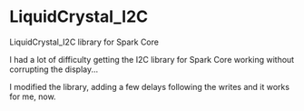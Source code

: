 # LiquidCrystal_I2C
LiquidCrystal_I2C library for Spark Core

I had a lot of difficulty getting the I2C library for Spark Core working without corrupting the display...


I modified the library, adding a few delays following the writes and it works for me, now.
